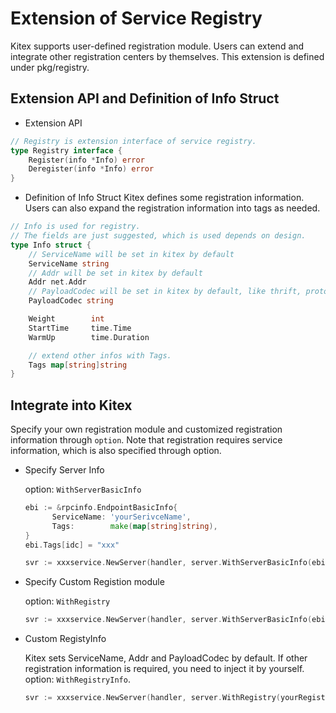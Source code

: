 # Extension of Service Registry

Kitex supports user-defined registration module. Users can extend and integrate other registration centers by themselves. This extension is defined under pkg/registry.

## Extension API and Definition of Info Struct
- Extension API

```go
// Registry is extension interface of service registry.
type Registry interface {
	Register(info *Info) error
	Deregister(info *Info) error
}
```

- Definition of Info Struct
Kitex defines some registration information. Users can also expand the registration information into tags as needed.
```go
// Info is used for registry.
// The fields are just suggested, which is used depends on design.
type Info struct {
	// ServiceName will be set in kitex by default
	ServiceName string
	// Addr will be set in kitex by default
	Addr net.Addr
	// PayloadCodec will be set in kitex by default, like thrift, protobuf
	PayloadCodec string

	Weight        int
	StartTime     time.Time
	WarmUp        time.Duration

	// extend other infos with Tags.
	Tags map[string]string
}
```

## Integrate into Kitex
Specify your own registration module and customized registration information through `option`. Note that registration requires service information, which is also specified through option.

- Specify Server Info

  option: `WithServerBasicInfo`

  ```go
  ebi := &rpcinfo.EndpointBasicInfo{
  		ServiceName: 'yourSerivceName',
  		Tags:        make(map[string]string),
  }
  ebi.Tags[idc] = "xxx"
  
  svr := xxxservice.NewServer(handler, server.WithServerBasicInfo(ebi))
  ```

- Specify Custom Registion module
  
  option: `WithRegistry`
  
  ```go
  svr := xxxservice.NewServer(handler, server.WithServerBasicInfo(ebi), server.WithRegistry(yourRegistry))
  ```
  
- Custom RegistyInfo 
  
  Kitex sets ServiceName, Addr and PayloadCodec by default. If other registration information is required, you need to inject it by yourself. option: `WithRegistryInfo`.
  
  ```go
  svr := xxxservice.NewServer(handler, server.WithRegistry(yourRegistry), server.WithRegistryInfo(yourRegistryInfo))
  ```
  
  
